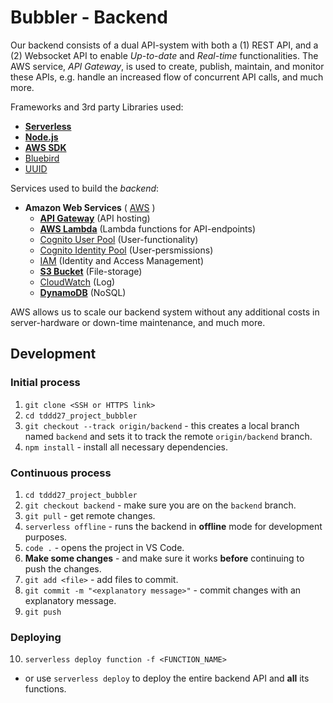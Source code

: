 # Bubbler - Backend
Our backend consists of a dual API-system with both a (1) REST API, and a (2) Websocket API to enable *Up-to-date* and *Real-time* functionalities. The AWS service, *API Gateway*, is used to create, publish, maintain, and monitor these APIs, e.g. handle an increased flow of concurrent API calls, and much more. 

Frameworks and 3rd party Libraries used:
- [**Serverless**](https://serverless.com/framework/docs/)
- [**Node.js**](https://nodejs.org/en/)
- [**AWS SDK**](https://docs.aws.amazon.com/sdk-for-javascript/index.html)
- [Bluebird](http://bluebirdjs.com/docs/getting-started.html)
- [UUID](https://github.com/kelektiv/node-uuid#readme)

Services used to build the *backend*:
- **Amazon Web Services** ( [AWS](https://aws.amazon.com/) )
  - [**API Gateway**](https://aws.amazon.com/api-gateway/) (API hosting)
  - [**AWS Lambda**](https://aws.amazon.com/lambda/) (Lambda functions for API-endpoints)
  - [Cognito User Pool](https://docs.aws.amazon.com/cognito/latest/developerguide/cognito-user-identity-pools.html) (User-functionality)
  - [Cognito Identity Pool](https://docs.aws.amazon.com/cognito/latest/developerguide/cognito-identity.html) (User-persmissions)
  - [IAM](https://aws.amazon.com/iam/) (Identity and Access Management)
  - [**S3 Bucket**](https://docs.aws.amazon.com/AmazonS3/latest/dev/UsingBucket.html) (File-storage)
  - [CloudWatch](https://aws.amazon.com/cloudwatch/) (Log)
  - [**DynamoDB**](https://aws.amazon.com/dynamodb/) (NoSQL)

AWS allows us to scale our backend system without any additional costs in server-hardware or down-time maintenance, and much more.

## Development

### Initial process
1. `git clone <SSH or HTTPS link>`
2. `cd tddd27_project_bubbler`
3. `git checkout --track origin/backend` - this creates a local branch named `backend` and sets it to track the remote `origin/backend` branch.
4. `npm install` - install all necessary dependencies.

### Continuous process
1. `cd tddd27_project_bubbler`
2. `git checkout backend` - make sure you are on the `backend` branch.
3. `git pull` - get remote changes.
4. `serverless offline` - runs the backend in **offline** mode for development purposes.
5. `code .` - opens the project in VS Code.
6. **Make some changes** - and make sure it works **before** continuing to push the changes.
7. `git add <file>` - add files to commit.
8. `git commit -m "<explanatory message>"` - commit changes with an explanatory message.
9. `git push`

### Deploying
10. `serverless deploy function -f <FUNCTION_NAME>`
   - or use `serverless deploy` to deploy the entire backend API and **all** its functions.   
